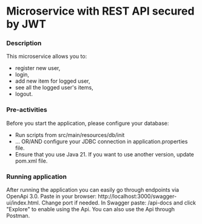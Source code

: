 # Microservice with REST API secured by JWT

### Description
This microservice allows you to:

* register new user,
* login,
* add new item for logged user,
* see all the logged user's items,
* logout.

### Pre-activities
Before you start the application, please configure your database:

* Run scripts from src/main/resources/db/init
* ... OR/AND configure your JDBC connection in application.properties file.
* Ensure that you use Java 21. If you want to use another version, update pom.xml file.


### Running application
After running the application you can easily go through endpoints via OpenApi 3.0.
Paste in your browser: http://localhost:3000/swagger-ui/index.html. Change port if needed.
In Swagger paste: /api-docs and click "Explore" to enable using the Api.
You can also use the Api through Postman.
